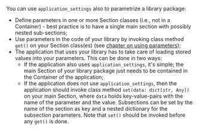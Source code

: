 You can use `application_settings` also to parametrize a library package:

- Define parameters in one or more Section classes (i.e., not in a Container) - best
  practice is to have a single main section with possibly nested sub-sections;
- Use parameters in the code of your library by invoking class method `get()` on your
  Section class(es) (see [chapter on using parameters](./4-Using_parameters.md));
- The application that uses your library has to take care of loading stored values into
  your parameters. This can be done in two ways:
    - If the application also uses `application_settings`, it's simple; the main Section
      of your library package just needs to be contained in the Container of the
      application;
    - If the application does not use `application_settings`, then the application
      should invoke class method `set(data: dict[str, Any])` on your main Section, where
      `data` holds key-value-pairs with the name of the parameter and the value.
      Subsections can be set by the name of the section as key and a nested dictionary
      for the subsection parameters. Note that `set()` should be invoked before any
      `get()` is done.
